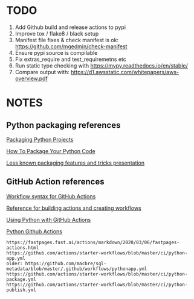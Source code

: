 # TODO

1) Add Github build and release actions to pypi
1) Improve tox / flake8 / black setup
1) Manifest file fixes & check manifest is ok: https://github.com/mgedmin/check-manifest
1) Ensure pypi source is compilable
1) Fix extras_require and test_requiremetns etc
1) Run static type checking with https://mypy.readthedocs.io/en/stable/
1) Compare output with: https://d1.awsstatic.com/whitepapers/aws-overview.pdf 


# NOTES

## Python packaging references

[Packaging Python Projects](https://packaging.python.org/tutorials/packaging-projects/)

[How To Package Your Python Code](https://python-packaging.readthedocs.io/en/latest/)

[Less known packaging features and tricks presentation](https://blog.ionelmc.ro/presentations/packaging/)


## GitHub Action references

[Workflow syntax for GitHub Actions](https://docs.github.com/en/actions/reference/workflow-syntax-for-github-actions)

[Reference for building actions and creating workflows](https://docs.github.com/en/actions/reference)

[Using Python with GitHub Actions](https://help.github.com/en/actions/language-and-framework-guides/using-python-with-github-actions)

[Python Github Actions](https://github.com/actions/starter-workflows/tree/master/ci)

    https://fastpages.fast.ai/actions/markdown/2020/03/06/fastpages-actions.html
    https://github.com/actions/starter-workflows/blob/master/ci/python-app.yml
    older: https://github.com/macbre/sql-metadata/blob/master/.github/workflows/pythonapp.yml
    https://github.com/actions/starter-workflows/blob/master/ci/python-package.yml
    https://github.com/actions/starter-workflows/blob/master/ci/python-publish.yml
